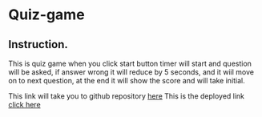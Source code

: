 # Quiz-game
## Instruction.
This is quiz game when you click start button timer will start and question will be asked, if answer wrong it will reduce by 5 seconds, and it wiil move on to next question, at the end it will show the score and will take initial.  

This link will take you to github repository [here](https://github.com/enx-code/Quiz-game)
This is the deployed link [click here](https://enx-code.github.io/Quiz-game/)